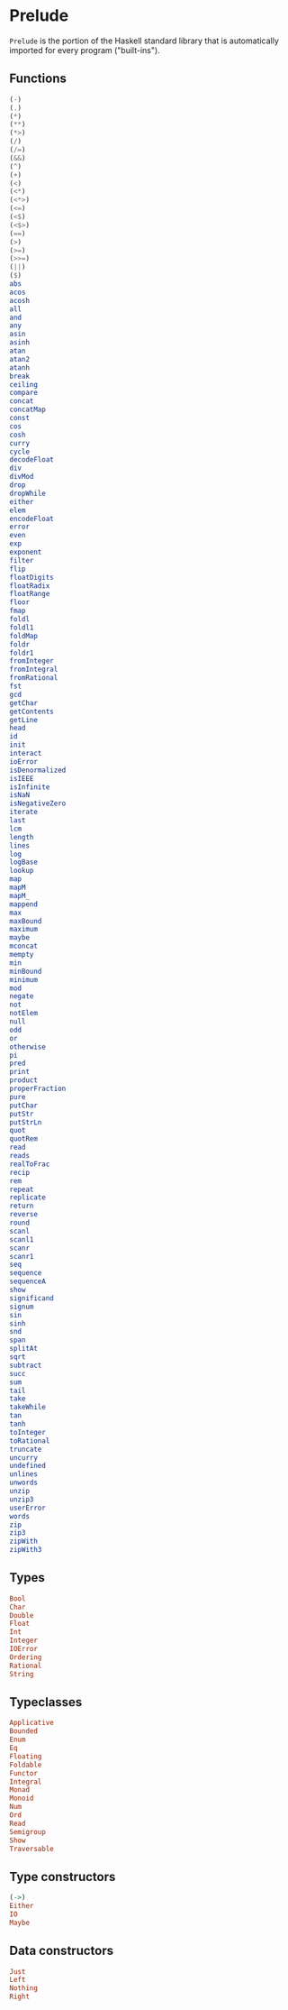 # Prelude

`Prelude` is the portion of the Haskell standard library that is automatically imported for every program ("built-ins").

## Functions

```hs
(-)
(.)
(*)
(**)
(*>)
(/)
(/=)
(&&)
(^)
(+)
(<)
(<*)
(<*>)
(<=)
(<$)
(<$>)
(==)
(>)
(>=)
(>>=)
(||)
($)
abs
acos
acosh
all
and
any
asin
asinh
atan
atan2
atanh
break
ceiling
compare
concat
concatMap
const
cos
cosh
curry
cycle
decodeFloat
div
divMod
drop
dropWhile
either
elem
encodeFloat
error
even
exp
exponent
filter
flip
floatDigits
floatRadix
floatRange
floor
fmap
foldl
foldl1
foldMap
foldr
foldr1
fromInteger
fromIntegral
fromRational
fst
gcd
getChar
getContents
getLine
head
id
init
interact
ioError
isDenormalized
isIEEE
isInfinite
isNaN
isNegativeZero
iterate
last
lcm
length
lines
log
logBase
lookup
map
mapM
mapM_
mappend
max
maxBound
maximum
maybe
mconcat
mempty
min
minBound
minimum
mod
negate
not
notElem
null
odd
or
otherwise
pi
pred
print
product
properFraction
pure
putChar
putStr
putStrLn
quot
quotRem
read
reads
realToFrac
recip
rem
repeat
replicate
return
reverse
round
scanl
scanl1
scanr
scanr1
seq
sequence
sequenceA
show
significand
signum
sin
sinh
snd
span
splitAt
sqrt
subtract
succ
sum
tail
take
takeWhile
tan
tanh
toInteger
toRational
truncate
uncurry
undefined
unlines
unwords
unzip
unzip3
userError
words
zip
zip3
zipWith
zipWith3
```

## Types

```hs
Bool
Char
Double
Float
Int
Integer
IOError
Ordering
Rational
String
```

## Typeclasses

```hs
Applicative
Bounded
Enum
Eq
Floating
Foldable
Functor
Integral
Monad
Monoid
Num
Ord
Read
Semigroup
Show
Traversable
```

## Type constructors

```hs
(->)
Either
IO
Maybe
```

## Data constructors

```hs
Just
Left
Nothing
Right
```
